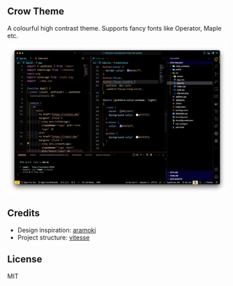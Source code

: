 ## Crow Theme

A colourful high contrast theme. Supports fancy fonts like Operator, Maple etc.

![](resources/preview.png)

## Credits
- Design inspiration: [aramoki](https://github.com/aramoki/aramoks-black)
- Project structure: [vitesse](https://github.com/antfu/vscode-theme-vitesse)

## License
MIT